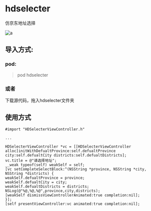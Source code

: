 # hdselecter
仿京东地址选择

![a](http://ybz-1251448224.cossh.myqcloud.com/dir/hdselecter.gif)

## 导入方式:

### pod:
> pod hdselecter

### 或者
下载源代码，拖入hdselecter文件夹


## 使用方式

```
#import "HDSelecterViewController.h"

...

HDSelecterViewController *vc = [[HDSelecterViewController alloc]initWithDefualtProvince:self.defualtProvince city:self.defualtCity districts:self.defualtDistricts];
vc.title = @"请选择地址";
__weak typeof(self) weakSelf = self;
[vc setCompleteSelectBlock:^(NSString *province, NSString *city, NSString *districts) {
weakSelf.defualtProvince = province;
weakSelf.defualtCity = city;
weakSelf.defualtDistricts = districts;
NSLog(@"%@,%@,%@",province,city,districts);
[weakSelf dismissViewControllerAnimated:true completion:nil];
}];
[self presentViewController:vc animated:true completion:nil];

```
